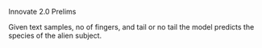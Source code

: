 Innovate 2.0 Prelims

Given text samples, no of fingers, and tail or no tail the model predicts the species of the alien subject.
